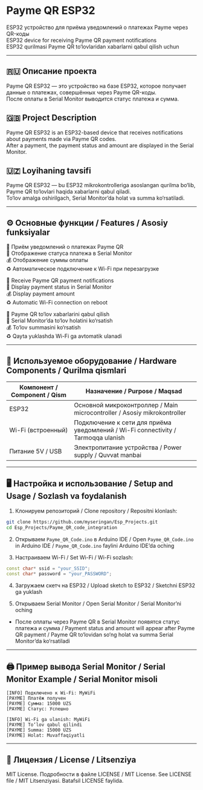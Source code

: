 
# Payme QR ESP32
ESP32 устройство для приёма уведомлений о платежах Payme через QR-коды  
ESP32 device for receiving Payme QR payment notifications  
ESP32 qurilmasi Payme QR to‘lovlaridan xabarlarni qabul qilish uchun

---

## 🇷🇺 Описание проекта
Payme QR ESP32 — это устройство на базе ESP32, которое получает данные о платежах, совершённых через Payme QR-коды.  
После оплаты в Serial Monitor выводится статус платежа и сумма.

## 🇬🇧 Project Description
Payme QR ESP32 is an ESP32-based device that receives notifications about payments made via Payme QR codes.  
After a payment, the payment status and amount are displayed in the Serial Monitor.

## 🇺🇿 Loyihaning tavsifi
Payme QR ESP32 — bu ESP32 mikrokontrolleriga asoslangan qurilma bo‘lib, Payme QR to‘lovlari haqida xabarlarni qabul qiladi.  
To‘lov amalga oshirilgach, Serial Monitor’da holat va summa ko‘rsatiladi.

---

## ⚙️ Основные функции / Features / Asosiy funksiyalar
📡 Приём уведомлений о платежах Payme QR  
🔐 Отображение статуса платежа в Serial Monitor  
💰 Отображение суммы оплаты  
♻️ Автоматическое подключение к Wi-Fi при перезагрузке

📡 Receive Payme QR payment notifications  
🔐 Display payment status in Serial Monitor  
💰 Display payment amount  
♻️ Automatic Wi-Fi connection on reboot

📡 Payme QR to‘lov xabarlarini qabul qilish  
🔐 Serial Monitor’da to‘lov holatini ko‘rsatish  
💰 To‘lov summasini ko‘rsatish  
♻️ Qayta yuklashda Wi-Fi ga avtomatik ulanadi

---

## 🧩 Используемое оборудование / Hardware Components / Qurilma qismlari

| Компонент / Component / Qism | Назначение / Purpose / Maqsad |
|-------------------------------|-------------------------------|
| ESP32 | Основной микроконтроллер / Main microcontroller / Asosiy mikrokontroller |
| Wi-Fi (встроенный) | Подключение к сети для приёма уведомлений / Wi-Fi connectivity / Tarmoqqa ulanish |
| Питание 5V / USB | Электропитание устройства / Power supply / Quvvat manbai |

---

## 🖥️ Настройка и использование / Setup and Usage / Sozlash va foydalanish

1. Клонируем репозиторий / Clone repository / Repositni klonlash:
```bash
git clone https://github.com/myseringan/Esp_Projects.git
cd Esp_Projects/Payme_QR_code_integration
```

2. Открываем `Payme_QR_Code.ino` в Arduino IDE / Open `Payme_QR_Code.ino` in Arduino IDE / `Payme_QR_Code.ino` faylini Arduino IDE’da oching

3. Настраиваем Wi-Fi / Set Wi-Fi / Wi-Fi sozlash:
```cpp
const char* ssid = "your_SSID";
const char* password = "your_PASSWORD";
```

4. Загружаем скетч на ESP32 / Upload sketch to ESP32 / Sketchni ESP32 ga yuklash

5. Открываем Serial Monitor / Open Serial Monitor / Serial Monitor’ni oching  
- После оплаты через Payme QR в Serial Monitor появятся статус платежа и сумма / Payment status and amount will appear after Payme QR payment / Payme QR to‘lovidan so‘ng holat va summa Serial Monitor’da ko‘rsatiladi

---

## 🖨️ Пример вывода Serial Monitor / Serial Monitor Example / Serial Monitor misoli

```
[INFO] Подключено к Wi-Fi: MyWiFi
[PAYME] Платёж получен
[PAYME] Сумма: 15000 UZS
[PAYME] Статус: Успешно
```

```
[INFO] Wi-Fi ga ulanish: MyWiFi
[PAYME] To‘lov qabul qilindi
[PAYME] Summa: 15000 UZS
[PAYME] Holat: Muvaffaqiyatli
```

---

## 📄 Лицензия / License / Litsenziya

MIT License. Подробности в файле LICENSE / MIT License. See LICENSE file / MIT Litsenziyasi. Batafsil LICENSE faylida.
